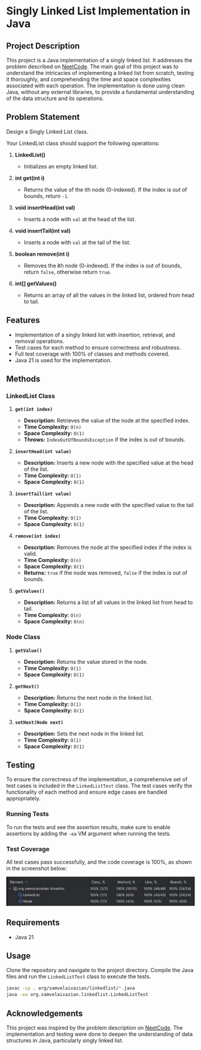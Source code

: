 # Singly Linked List Implementation in Java

## Project Description

This project is a Java implementation of a singly linked list. 
It addresses the problem described on [NeetCode](https://neetcode.io/problems/singlyLinkedList). 
The main goal of this project was to understand the intricacies of implementing a linked list from scratch, 
testing it thoroughly, and comprehending the time and space complexities associated with each operation. 
The implementation is done using clean Java, without any external libraries, to provide a fundamental understanding 
of the data structure and its operations.

## Problem Statement

Design a Singly Linked List class.

Your LinkedList class should support the following operations:

1. **LinkedList()**
   - Initializes an empty linked list.

2. **int get(int i)**
   - Returns the value of the ith node (0-indexed). If the index is out of bounds, return `-1`.

3. **void insertHead(int val)**
   - Inserts a node with `val` at the head of the list.

4. **void insertTail(int val)**
   - Inserts a node with `val` at the tail of the list.

5. **boolean remove(int i)**
   - Removes the **i**th node (0-indexed). If the index is out of bounds, return `false`, otherwise return `true`.

6. **int[] getValues()**
   - Returns an array of all the values in the linked list, ordered from head to tail.

## Features

- Implementation of a singly linked list with insertion, retrieval, and removal operations.
- Test cases for each method to ensure correctness and robustness.
- Full test coverage with 100% of classes and methods covered.
- Java 21 is used for the implementation.

## Methods

### LinkedList Class

1. **`get(int index)`**
    - **Description:** Retrieves the value of the node at the specified index.
    - **Time Complexity:** `O(n)`
    - **Space Complexity:** `O(1)`
    - **Throws:** `IndexOutOfBoundsException` if the index is out of bounds.

2. **`insertHead(int value)`**
    - **Description:** Inserts a new node with the specified value at the head of the list.
    - **Time Complexity:** `O(1)`
    - **Space Complexity:** `O(1)`

3. **`insertTail(int value)`**
    - **Description:** Appends a new node with the specified value to the tail of the list.
    - **Time Complexity:** `O(1)`
    - **Space Complexity:** `O(1)`

4. **`remove(int index)`**
    - **Description:** Removes the node at the specified index if the index is valid.
    - **Time Complexity:** `O(n)`
    - **Space Complexity:** `O(1)`
    - **Returns:** `true` if the node was removed, `false` if the index is out of bounds.

5. **`getValues()`**
    - **Description:** Returns a list of all values in the linked list from head to tail.
    - **Time Complexity:** `O(n)`
    - **Space Complexity:** `O(n)`

### Node Class

1. **`getValue()`**
    - **Description:** Returns the value stored in the node.
    - **Time Complexity:** `O(1)`
    - **Space Complexity:** `O(1)`

2. **`getNext()`**
    - **Description:** Returns the next node in the linked list.
    - **Time Complexity:** `O(1)`
    - **Space Complexity:** `O(1)`

3. **`setNext(Node next)`**
    - **Description:** Sets the next node in the linked list.
    - **Time Complexity:** `O(1)`
    - **Space Complexity:** `O(1)`

## Testing

To ensure the correctness of the implementation, 
a comprehensive set of test cases is included in the `LinkedListTest` class. 
The test cases verify the functionality of each method and ensure edge cases are handled appropriately.

### Running Tests

To run the tests and see the assertion results, 
make sure to enable assertions by adding the `-ea` VM argument when running the tests.

### Test Coverage

All test cases pass successfully, and the code coverage is 100%, as shown in the screenshot below:

![test_cases_coverage.png](test_cases_coverage.png)

## Requirements

- Java 21

## Usage

Clone the repository and navigate to the project directory. 
Compile the Java files and run the `LinkedListTest` class to execute the tests.

```bash
javac -cp . org/samvelaivazian/linkedlist/*.java
java -ea org.samvelaivazian.linkedlist.LinkedListTest
```

## Acknowledgements
This project was inspired by the problem description on [NeetCode](https://neetcode.io/). 
The implementation and testing were done to deepen the understanding of data structures in Java, 
particularly singly linked list.
